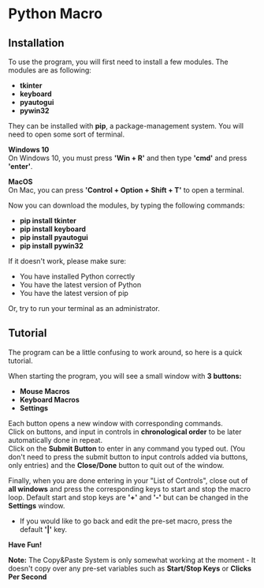 # Python Macro

## Installation  

To use the program, you will first need to install a few modules. The modules are as following:  

* **tkinter** 
* **keyboard**
* **pyautogui** 
* **pywin32**  

They can be installed with **pip**, a package-management system. You will need to open some sort of terminal.  

**Windows 10**  
On Windows 10, you must press **'Win + R'** and then type **'cmd'** and press **'enter'**.  

**MacOS**  
On Mac, you can press **'Control + Option + Shift + T'** to open a terminal.  

Now you can download the modules, by typing the following commands:  

* **pip install tkinter**
* **pip install keyboard**
* **pip install pyautogui**
* **pip install pywin32**  

If it doesn't work, please make sure:  

* You have installed Python correctly 
* You have the latest version of Python
* You have the latest version of pip  

Or, try to run your terminal as an administrator.  

## Tutorial  

The program can be a little confusing to work around, so here is a quick tutorial.  

When starting the program, you will see a small window with **3 buttons:**  

* **Mouse Macros**
* **Keyboard Macros**
* **Settings**  

Each button opens a new window with corresponding commands.  
Click on buttons, and input in controls in **chronological order** to be later automatically done in repeat.    
Click on the **Submit Button** to enter in any command you typed out. (You don't need to press the submit button to input controls added via buttons, only entries) and the **Close/Done** button to quit out of the window.  

Finally, when you are done entering in your "List of Controls", close out of **all windows** and press the corresponding keys to start and stop the macro loop. Default start and stop keys are **'+'** and **'-'** but can be changed in the **Settings** window.  

- If you would like to go back and edit the pre-set macro, press the default **'|'** key.

**Have Fun!**      

**Note:** The Copy&Paste System is only somewhat working at the moment - It doesn't copy over any pre-set variables such as **Start/Stop Keys** or **Clicks Per Second**

